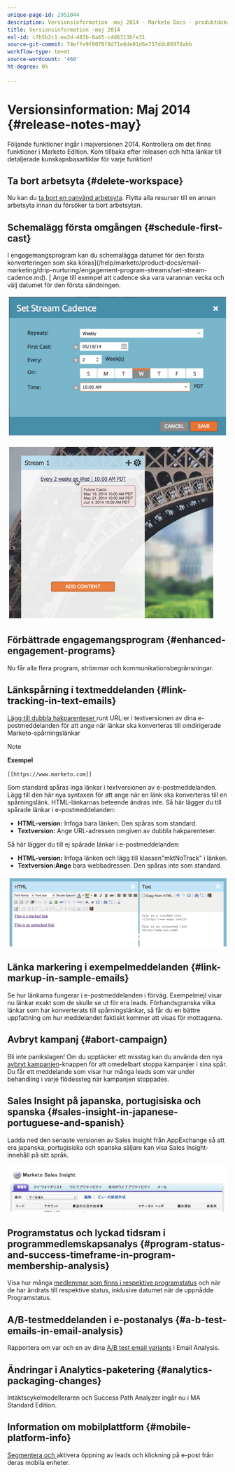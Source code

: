 ```yaml
---
unique-page-id: 2951044
description: Versionsinformation -maj 2014 - Marketo Docs - produktdokumentation
title: Versionsinformation -maj 2014
exl-id: c7b5b2c1-ea3d-483b-8a65-c4d6313bfe31
source-git-commit: 74effe9f8078f8d71e6de01d6e737ddc86978abb
workflow-type: tm+mt
source-wordcount: '460'
ht-degree: 0%

---
```


# Versionsinformation: Maj 2014 {#release-notes-may}

Följande funktioner ingår i majversionen 2014. Kontrollera om det finns funktioner i Marketo Edition. Kom tillbaka efter releasen och hitta länkar till detaljerade kunskapsbasartiklar för varje funktion!

## Ta bort arbetsyta {#delete-workspace}

Nu kan du [ta bort en oanvänd arbetsyta](/help/marketo/product-docs/administration/workspaces-and-person-partitions/delete-a-workspace.md). Flytta alla resurser till en annan arbetsyta innan du försöker ta bort arbetsytan.

## Schemalägg första omgången {#schedule-first-cast}

I engagemangsprogram kan du schemalägga datumet för den första konverteringen som ska köras](/help/marketo/product-docs/email-marketing/drip-nurturing/engagement-program-streams/set-stream-cadence.md). [ Ange till exempel att cadence ska vara varannan vecka och välj datumet för den första sändningen.

![](assets/image2014-9-22-11-3a57-3a36.png)

![](assets/image2014-9-22-11-3a57-3a54.png)

## Förbättrade engagemangsprogram {#enhanced-engagement-programs}

Nu får alla flera program, strömmar och kommunikationsbegränsningar.

## Länkspårning i textmeddelanden {#link-tracking-in-text-emails}

[Lägg till dubbla hakparenteser ](/help/marketo/product-docs/email-marketing/general/functions-in-the-editor/add-tracked-links-to-a-text-email.md) runt URL:er i textversionen av dina e-postmeddelanden för att ange när länkar ska konverteras till omdirigerade Marketo-spårningslänkar

>[!NOTE]
>
>**Exempel**
>
>`[[https://www.marketo.com]]`

Som standard spåras inga länkar i textversionen av e-postmeddelanden. Lägg till den här nya syntaxen för att ange när en länk ska konverteras till en spårningslänk. HTML-länkarnas beteende ändras inte.  Så här lägger du till spårade länkar i e-postmeddelanden:

* **HTML-version:** Infoga bara länken. Den spåras som standard.
* **Textversion:** Ange URL-adressen omgiven av dubbla hakparenteser.

Så här lägger du till ej spårade länkar i e-postmeddelanden:

* **HTML-version:** Infoga länken och lägg till klassen&quot;mktNoTrack&quot; i länken.
* **Textversion:Ange** bara webbadressen. Den spåras inte som standard.

![](assets/image2014-9-22-12-3a1-3a34.png)

## Länka markering i exempelmeddelanden {#link-markup-in-sample-emails}

Se hur länkarna fungerar i e-postmeddelanden i förväg. Exempelmejl visar nu länkar exakt som de skulle se ut för era leads. Förhandsgranska vilka länkar som har konverterats till spårningslänkar, så får du en bättre uppfattning om hur meddelandet faktiskt kommer att visas för mottagarna.

## Avbryt kampanj {#abort-campaign}

Bli inte panikslagen! Om du upptäcker ett misstag kan du använda den nya [avbryt kampanjen](/help/marketo/product-docs/core-marketo-concepts/smart-campaigns/using-smart-campaigns/abort-a-smart-campaign.md)-knappen för att omedelbart stoppa kampanjer i sina spår. Du får ett meddelande som visar hur många leads som var under behandling i varje flödessteg när kampanjen stoppades.

## Sales Insight på japanska, portugisiska och spanska {#sales-insight-in-japanese-portuguese-and-spanish}

Ladda ned den senaste versionen av Sales Insight från AppExchange så att era japanska, portugisiska och spanska säljare kan visa Sales Insight-innehåll på sitt språk.

![](assets/image2014-9-22-12-3a2-3a12.png)

## Programstatus och lyckad tidsram i programmedlemskapsanalys {#program-status-and-success-timeframe-in-program-membership-analysis}

Visa hur många [medlemmar som finns i respektive programstatus](/help/marketo/product-docs/reporting/revenue-cycle-analytics/program-analytics/build-a-program-membership-analysis-report-that-lists-leads.md) och när de har ändrats till respektive status, inklusive datumet när de uppnådde Programstatus.

## A/B-testmeddelanden i e-postanalys {#a-b-test-emails-in-email-analysis}

Rapportera om var och en av dina [A/B test email variants](/help/marketo/product-docs/reporting/revenue-cycle-analytics/email-analysis/build-an-email-analysis-report-that-shows-program-information.md) i Email Analysis.

## Ändringar i Analytics-paketering {#analytics-packaging-changes}

Intäktscykelmodelleraren och Success Path Analyzer ingår nu i MA Standard Edition.

## Information om mobilplattform {#mobile-platform-info}

[Segmentera och ](/help/marketo/product-docs/reporting/basic-reporting/report-activity/build-a-people-performance-report-with-mobile-platform-columns.md) aktivera öppning av leads och klickning på e-post från deras mobila enheter.
